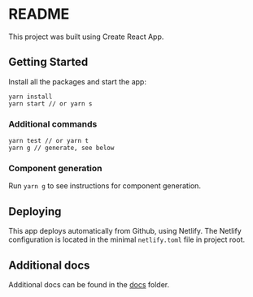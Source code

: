 # README

This project was built using Create React App.

## Getting Started

Install all the packages and start the app:

```
yarn install
yarn start // or yarn s
```

### Additional commands

```
yarn test // or yarn t
yarn g // generate, see below
```

### Component generation

Run `yarn g` to see instructions for component generation.

## Deploying

This app deploys automatically from Github, using Netlify. The Netlify configuration is located in the minimal `netlify.toml` file in project root.

## Additional docs

Additional docs can be found in the [docs](./docs) folder.
